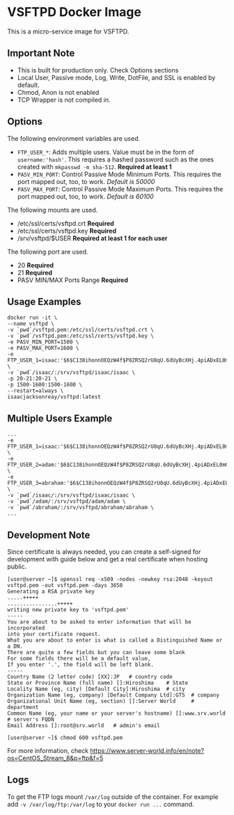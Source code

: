 # VSFTPD Docker Image

This is a micro-service image for VSFTPD.

## Important Note
- This is built for production only. Check Options sections
- Local User, Passive mode, Log, Write, DotFile, and SSL is enabled by default. 
- Chmod, Anon is not enabled
- TCP Wrapper is not compiled in. 

## Options

The following environment variables are used.

- `FTP_USER_*`: Adds multiple users. Value must be in the form of `username:'hash'`. This requires a hashed password such as the ones created with `mkpasswd -m sha-512`. **Required at least 1**
- `PASV_MIN_PORT`: Control Passive Mode Minimum Ports. This requires the port mapped out, too, to work. *Default is 50000*
- `PASV_MAX_PORT`: Control Passive Mode Maximum Ports. This requires the port mapped out, too, to work. *Default is 60100*

The following mounts are used.

- /etc/ssl/certs/vsftpd.crt **Required**
- /etc/ssl/certs/vsftpd.key **Required**
- /srv/vsftpd/$USER **Required at least 1 for each user**

The following port are used.

- 20 **Required**
- 21 **Required**
- PASV MIN/MAX Ports Range **Required**

## Usage Examples

```
docker run -it \
--name vsftpd \
-v `pwd`/vsftpd.pem:/etc/ssl/certs/vsftpd.crt \
-v `pwd`/vsftpd.pem:/etc/ssl/certs/vsftpd.key \
-e PASV_MIN_PORT=1500 \
-e PASV_MAX_PORT=1600 \
-e FTP_USER_1=isaac:'$6$C138ihonnOEQzW4f$P8ZRSQ2rU8qU.6dUyBcXHj.4piADxEL0mQskpBeBTAtjxBMobTohykzsBG8cYShgu9ciUp59AxDFvsn2asH2X0' \
-v `pwd`/isaac/:/srv/vsftpd/isaac/isaac \
-p 20-21:20-21 \
-p 1500-1600:1500-1600 \
--restart=always \
isaacjacksonreay/vsftpd:latest
```

## Multiple Users Example

```
...
-e FTP_USER_1=isaac:'$6$C138ihonnOEQzW4f$P8ZRSQ2rU8qU.6dUyBcXHj.4piADxEL0mQskpBeBTAtjxBMobTohykzsBG8cYShgu9ciUp59AxDFvsn2asH2X0' \
-e FTP_USER_2=adam:'$6$C138ihonnOEQzW4f$P8ZRSQ2rU8qU.6dUyBcXHj.4piADxEL0mQskpBeBTAtjxBMobTohykzsBG8cYShgu9ciUp59AxDFvsn2asH2X0' \
-e FTP_USER_3=abraham:'$6$C138ihonnOEQzW4f$P8ZRSQ2rU8qU.6dUyBcXHj.4piADxEL0mQskpBeBTAtjxBMobTohykzsBG8cYShgu9ciUp59AxDFvsn2asH2X0' \
-v `pwd`/isaac/:/srv/vsftpd/isaac/isaac \
-v `pwd`/adam/:/srv/vsftpd/adam/adam \
-v `pwd`/abraham/:/srv/vsftpd/abraham/abraham \
...
```

## Development Note

Since certificate is always needed, you can create a self-signed for development with guide below and get a real certificate when hosting public. 

```
[user@server ~]$ openssl req -x509 -nodes -newkey rsa:2048 -keyout vsftpd.pem -out vsftpd.pem -days 3650
Generating a RSA private key
.....+++++
................+++++
writing new private key to 'vsftpd.pem'
-----
You are about to be asked to enter information that will be incorporated
into your certificate request.
What you are about to enter is what is called a Distinguished Name or a DN.
There are quite a few fields but you can leave some blank
For some fields there will be a default value,
If you enter '.', the field will be left blank.
-----
Country Name (2 letter code) [XX]:JP   # country code
State or Province Name (full name) []:Hiroshima    # State
Locality Name (eg, city) [Default City]:Hiroshima  # city
Organization Name (eg, company) [Default Company Ltd]:GTS  # company
Organizational Unit Name (eg, section) []:Server World     # department
Common Name (eg, your name or your server's hostname) []:www.srv.world  # server's FQDN
Email Address []:root@srv.world   # admin's email

[user@server ~]$ chmod 600 vsftpd.pem
```

For more information, check https://www.server-world.info/en/note?os=CentOS_Stream_8&p=ftp&f=5

## Logs

To get the FTP logs mount `/var/log` outside of the container. For example add `-v /var/log/ftp:/var/log` to your `docker run ...` command.